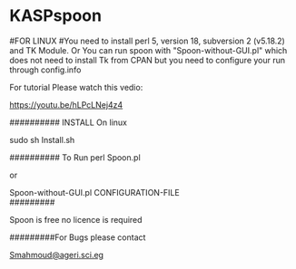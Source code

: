 # KASPspoon
#FOR LINUX
#You need to install perl 5, version 18, subversion 2 (v5.18.2) and TK Module. Or You can run spoon with "Spoon-without-GUI.pl" which does not need to install Tk from CPAN but you need to configure your run through config.info

For tutorial Please watch this vedio:

https://youtu.be/hLPcLNej4z4


########## INSTALL On linux

sudo sh Install.sh 

########## To Run
perl Spoon.pl

or

Spoon-without-GUI.pl  CONFIGURATION-FILE  
#########

Spoon is free no licence is required

#########For Bugs please contact 

Smahmoud@ageri.sci.eg 
